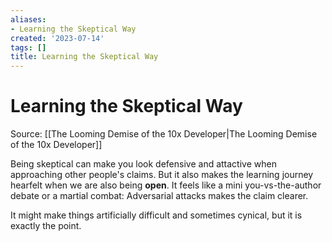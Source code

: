 ```yaml
---
aliases:
- Learning the Skeptical Way
created: '2023-07-14'
tags: []
title: Learning the Skeptical Way
---
```


# Learning the Skeptical Way

Source: [[The Looming Demise of the 10x Developer|The Looming Demise of the 10x Developer]]

Being skeptical can make you look defensive and attactive when approaching other people's claims. But it also makes the learning journey hearfelt when we are also being **open**. It feels like a mini you-vs-the-author debate or a martial combat: Adversarial attacks makes the claim clearer.

It might make things artificially difficult and sometimes cynical, but it is exactly the point.